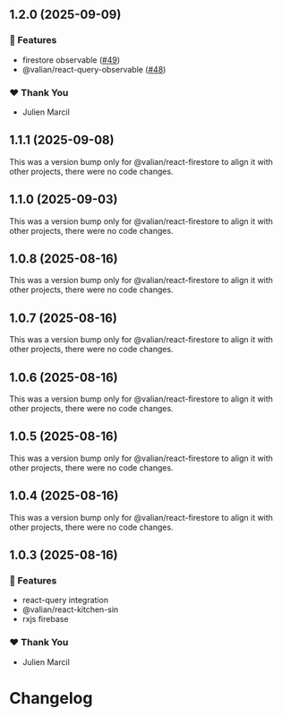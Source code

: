 ## 1.2.0 (2025-09-09)

### 🚀 Features

- firestore observable ([#49](https://github.com/valian-ca/react-firebase/pull/49))
- @valian/react-query-observable ([#48](https://github.com/valian-ca/react-firebase/pull/48))

### ❤️ Thank You

- Julien Marcil

## 1.1.1 (2025-09-08)

This was a version bump only for @valian/react-firestore to align it with other projects, there were no code changes.

## 1.1.0 (2025-09-03)

This was a version bump only for @valian/react-firestore to align it with other projects, there were no code changes.

## 1.0.8 (2025-08-16)

This was a version bump only for @valian/react-firestore to align it with other projects, there were no code changes.

## 1.0.7 (2025-08-16)

This was a version bump only for @valian/react-firestore to align it with other projects, there were no code changes.

## 1.0.6 (2025-08-16)

This was a version bump only for @valian/react-firestore to align it with other projects, there were no code changes.

## 1.0.5 (2025-08-16)

This was a version bump only for @valian/react-firestore to align it with other projects, there were no code changes.

## 1.0.4 (2025-08-16)

This was a version bump only for @valian/react-firestore to align it with other projects, there were no code changes.

## 1.0.3 (2025-08-16)

### 🚀 Features

- react-query integration
- @valian/react-kitchen-sin
- rxjs firebase

### ❤️ Thank You

- Julien Marcil

# Changelog


